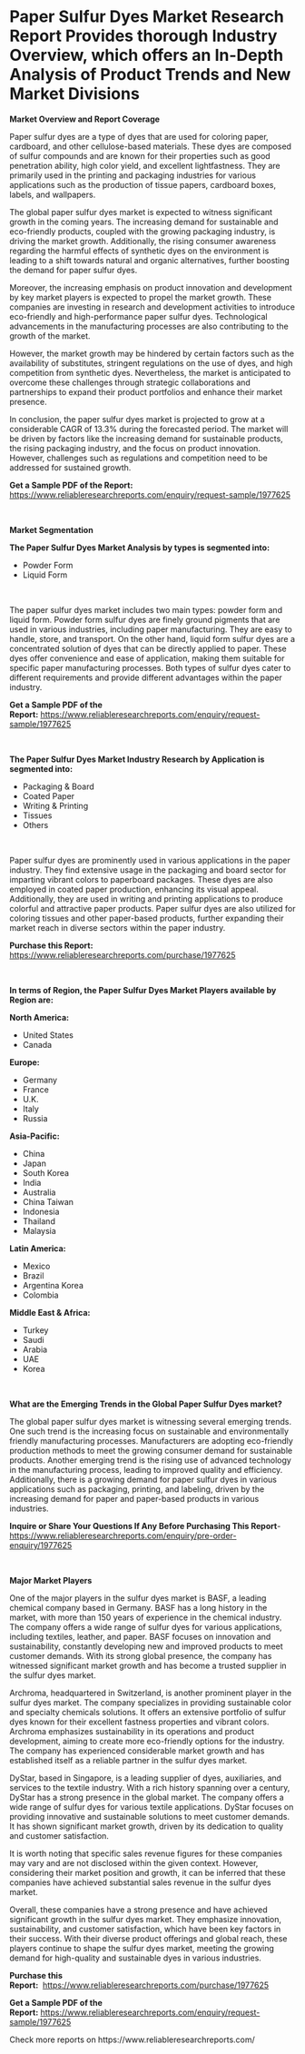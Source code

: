 <p><h1>Paper Sulfur Dyes Market Research Report Provides thorough Industry Overview, which offers an In-Depth Analysis of Product Trends and New Market Divisions</h1></p><p><strong>Market Overview and Report Coverage</strong></p>
<p><p>Paper sulfur dyes are a type of dyes that are used for coloring paper, cardboard, and other cellulose-based materials. These dyes are composed of sulfur compounds and are known for their properties such as good penetration ability, high color yield, and excellent lightfastness. They are primarily used in the printing and packaging industries for various applications such as the production of tissue papers, cardboard boxes, labels, and wallpapers.</p><p>The global paper sulfur dyes market is expected to witness significant growth in the coming years. The increasing demand for sustainable and eco-friendly products, coupled with the growing packaging industry, is driving the market growth. Additionally, the rising consumer awareness regarding the harmful effects of synthetic dyes on the environment is leading to a shift towards natural and organic alternatives, further boosting the demand for paper sulfur dyes.</p><p>Moreover, the increasing emphasis on product innovation and development by key market players is expected to propel the market growth. These companies are investing in research and development activities to introduce eco-friendly and high-performance paper sulfur dyes. Technological advancements in the manufacturing processes are also contributing to the growth of the market.</p><p>However, the market growth may be hindered by certain factors such as the availability of substitutes, stringent regulations on the use of dyes, and high competition from synthetic dyes. Nevertheless, the market is anticipated to overcome these challenges through strategic collaborations and partnerships to expand their product portfolios and enhance their market presence.</p><p>In conclusion, the paper sulfur dyes market is projected to grow at a considerable CAGR of 13.3% during the forecasted period. The market will be driven by factors like the increasing demand for sustainable products, the rising packaging industry, and the focus on product innovation. However, challenges such as regulations and competition need to be addressed for sustained growth.</p></p>
<p><strong>Get a Sample PDF of the Report:</strong> <a href="https://www.reliableresearchreports.com/enquiry/request-sample/1977625">https://www.reliableresearchreports.com/enquiry/request-sample/1977625</a></p>
<p>&nbsp;</p>
<p><strong>Market Segmentation</strong></p>
<p><strong>The Paper Sulfur Dyes Market Analysis by types is segmented into:</strong></p>
<p><ul><li>Powder Form</li><li>Liquid Form</li></ul></p>
<p>&nbsp;</p>
<p><p>The paper sulfur dyes market includes two main types: powder form and liquid form. Powder form sulfur dyes are finely ground pigments that are used in various industries, including paper manufacturing. They are easy to handle, store, and transport. On the other hand, liquid form sulfur dyes are a concentrated solution of dyes that can be directly applied to paper. These dyes offer convenience and ease of application, making them suitable for specific paper manufacturing processes. Both types of sulfur dyes cater to different requirements and provide different advantages within the paper industry.</p></p>
<p><strong>Get a Sample PDF of the Report:</strong>&nbsp;<a href="https://www.reliableresearchreports.com/enquiry/request-sample/1977625">https://www.reliableresearchreports.com/enquiry/request-sample/1977625</a></p>
<p>&nbsp;</p>
<p><strong>The Paper Sulfur Dyes Market Industry Research by Application is segmented into:</strong></p>
<p><ul><li>Packaging & Board</li><li>Coated Paper</li><li>Writing & Printing</li><li>Tissues</li><li>Others</li></ul></p>
<p>&nbsp;</p>
<p><p>Paper sulfur dyes are prominently used in various applications in the paper industry. They find extensive usage in the packaging and board sector for imparting vibrant colors to paperboard packages. These dyes are also employed in coated paper production, enhancing its visual appeal. Additionally, they are used in writing and printing applications to produce colorful and attractive paper products. Paper sulfur dyes are also utilized for coloring tissues and other paper-based products, further expanding their market reach in diverse sectors within the paper industry.</p></p>
<p><strong>Purchase this Report:</strong>&nbsp; <a href="https://www.reliableresearchreports.com/purchase/1977625">https://www.reliableresearchreports.com/purchase/1977625</a></p>
<p>&nbsp;</p>
<p><strong>In terms of Region, the Paper Sulfur Dyes Market Players available by Region are:</strong></p>
<p>
    <p> <strong> North America: </strong>
        <ul>
            <li>United States</li>
            <li>Canada</li>
        </ul>
        </p> 
    <p> <strong> Europe: </strong>
        <ul>
            <li>Germany</li>
            <li>France</li>
            <li>U.K.</li>
            <li>Italy</li>
            <li>Russia</li>
        </ul>
        </p> 
    <p> <strong> Asia-Pacific: </strong>
        <ul>
            <li>China</li>
            <li>Japan</li>
            <li>South Korea</li>
            <li>India</li>
            <li>Australia</li>
            <li>China Taiwan</li>
            <li>Indonesia</li>
            <li>Thailand</li>
            <li>Malaysia</li>
        </ul>
        </p> 
    <p> <strong> Latin America: </strong>
        <ul>
            <li>Mexico</li>
            <li>Brazil</li>
            <li>Argentina Korea</li>
            <li>Colombia</li>
        </ul>
        </p> 
    <p> <strong> Middle East & Africa: </strong>
        <ul>
            <li>Turkey</li>
            <li>Saudi</li>
            <li>Arabia</li>
            <li>UAE</li>
            <li>Korea</li>
        </ul>
    </p>
    </p>
<p>&nbsp;</p>
<p><strong>What are the Emerging Trends in the Global Paper Sulfur Dyes market?</strong></p>
<p><p>The global paper sulfur dyes market is witnessing several emerging trends. One such trend is the increasing focus on sustainable and environmentally friendly manufacturing processes. Manufacturers are adopting eco-friendly production methods to meet the growing consumer demand for sustainable products. Another emerging trend is the rising use of advanced technology in the manufacturing process, leading to improved quality and efficiency. Additionally, there is a growing demand for paper sulfur dyes in various applications such as packaging, printing, and labeling, driven by the increasing demand for paper and paper-based products in various industries.</p></p>
<p><strong>Inquire or Share Your Questions If Any Before Purchasing This Report</strong>- <a href="https://www.reliableresearchreports.com/enquiry/pre-order-enquiry/1977625">https://www.reliableresearchreports.com/enquiry/pre-order-enquiry/1977625</a></p>
<p>&nbsp;</p>
<p><strong>Major Market Players</strong></p>
<p><p>One of the major players in the sulfur dyes market is BASF, a leading chemical company based in Germany. BASF has a long history in the market, with more than 150 years of experience in the chemical industry. The company offers a wide range of sulfur dyes for various applications, including textiles, leather, and paper. BASF focuses on innovation and sustainability, constantly developing new and improved products to meet customer demands. With its strong global presence, the company has witnessed significant market growth and has become a trusted supplier in the sulfur dyes market.</p><p>Archroma, headquartered in Switzerland, is another prominent player in the sulfur dyes market. The company specializes in providing sustainable color and specialty chemicals solutions. It offers an extensive portfolio of sulfur dyes known for their excellent fastness properties and vibrant colors. Archroma emphasizes sustainability in its operations and product development, aiming to create more eco-friendly options for the industry. The company has experienced considerable market growth and has established itself as a reliable partner in the sulfur dyes market.</p><p>DyStar, based in Singapore, is a leading supplier of dyes, auxiliaries, and services to the textile industry. With a rich history spanning over a century, DyStar has a strong presence in the global market. The company offers a wide range of sulfur dyes for various textile applications. DyStar focuses on providing innovative and sustainable solutions to meet customer demands. It has shown significant market growth, driven by its dedication to quality and customer satisfaction.</p><p>It is worth noting that specific sales revenue figures for these companies may vary and are not disclosed within the given context. However, considering their market position and growth, it can be inferred that these companies have achieved substantial sales revenue in the sulfur dyes market.</p><p>Overall, these companies have a strong presence and have achieved significant growth in the sulfur dyes market. They emphasize innovation, sustainability, and customer satisfaction, which have been key factors in their success. With their diverse product offerings and global reach, these players continue to shape the sulfur dyes market, meeting the growing demand for high-quality and sustainable dyes in various industries.</p></p>
<p><strong>Purchase this Report:</strong>&nbsp;&nbsp;<a href="https://www.reliableresearchreports.com/purchase/1977625">https://www.reliableresearchreports.com/purchase/1977625</a></p>
<p></p>
<p><strong>Get a Sample PDF of the Report:</strong>&nbsp;<a href="https://www.reliableresearchreports.com/enquiry/request-sample/1977625">https://www.reliableresearchreports.com/enquiry/request-sample/1977625</a></p>
<p>Check more reports on https://www.reliableresearchreports.com/</p>